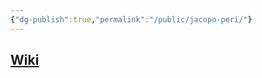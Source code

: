 ```yaml
---
{"dg-publish":true,"permalink":"/public/jacopo-peri/"}
---
```


## [Wiki](https://www.wikiwand.com/hu/Jacopo_Peri)